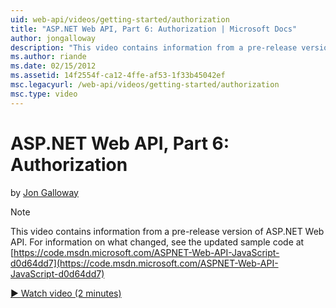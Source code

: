 ```yaml
---
uid: web-api/videos/getting-started/authorization
title: "ASP.NET Web API, Part 6: Authorization | Microsoft Docs"
author: jongalloway
description: "This video contains information from a pre-release version of ASP.NET Web API"
ms.author: riande
ms.date: 02/15/2012
ms.assetid: 14f2554f-ca12-4ffe-af53-1f33b45042ef
msc.legacyurl: /web-api/videos/getting-started/authorization
msc.type: video
---
```

# ASP.NET Web API, Part 6: Authorization

by [Jon Galloway](https://github.com/jongalloway)

> [!NOTE]
> This video contains information from a pre-release version of ASP.NET Web API. For information on what changed, see the updated sample code at [https://code.msdn.microsoft.com/ASPNET-Web-API-JavaScript-d0d64dd7](https://code.msdn.microsoft.com/ASPNET-Web-API-JavaScript-d0d64dd7)

[&#9654; Watch video (2 minutes)](https://channel9.msdn.com/Blogs/ASP-NET-Site-Videos/authorization)
